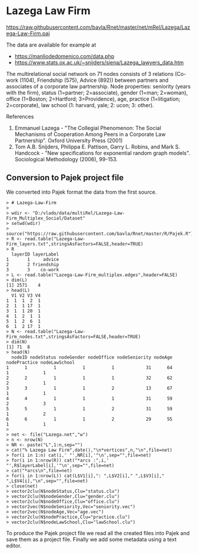 # Lazega Law Firm

https://raw.githubusercontent.com/bavla/Rnet/master/net/mRel/Lazega/Lazega-Law-Firm.paj

The data are available for example at
- https://manliodedomenico.com/data.php
- https://www.stats.ox.ac.uk/~snijders/siena/Lazega_lawyers_data.htm

	
The multirelational social network on 71 nodes consists of 3 relations (Co-work (1104), Friendship (575), Advice (892)) between partners and associates of a corporate law partnership. Node properties: seniority (years with the firm),
status (1=partner; 2=associate),
gender (1=man; 2=woman),
office (1=Boston; 2=Hartford; 3=Providence),
age,
practice (1=litigation; 2=corporate),
law school (1: harvard, yale; 2: ucon; 3: other).

References
1. Emmanuel Lazega - "The Collegial Phenomenon: The Social Mechanisms of Cooperation Among Peers in a Corporate Law Partnership". Oxford University Press (2001)
2. Tom A.B. Snijders, Philippa E. Pattison, Garry L. Robins, and Mark S. Handcock - "New specifications for exponential random graph models". Sociological Methodology (2006), 99-153.


## Conversion to Pajek project file

We converted into Pajek format the data from the first source.
```
> # Lazega-Law-Firm
>
> wdir <- "D:/vlado/data/multiRel/Lazega-Law-Firm_Multiplex_Social/Dataset"
> setwd(wdir)
> source("https://raw.githubusercontent.com/bavla/Rnet/master/R/Pajek.R")
> R <- read.table("Lazega-Law-Firm_layers.txt",stringsAsFactors=FALSE,header=TRUE)
> R
  layerID layerLabel
1       1     advice
2       2 friendship
3       3    co-work
> L <- read.table("Lazega-Law-Firm_multiplex.edges",header=FALSE)
> dim(L)
[1] 2571    4
> head(L)
  V1 V2 V3 V4
1  1  1  2  1
2  1  1 17  1
3  1  1 20  1
4  1  2  1  1
5  1  2  6  1
6  1  2 17  1
> N <- read.table("Lazega-Law-Firm_nodes.txt",stringsAsFactors=FALSE,header=TRUE)
> dim(N)
[1] 71  8
> head(N)
  nodeID nodeStatus nodeGender nodeOffice nodeSeniority nodeAge nodePractice nodeLawSchool
1      1          1          1          1            31      64            1             1
2      2          1          1          1            32      62            2             1
3      3          1          1          2            13      67            1             1
4      4          1          1          1            31      59            2             3
5      5          1          1          2            31      59            1             2
6      6          1          1          2            29      55            1             1
>
> net <- file("Lazega.net","w")
> n <- nrow(N)
> NR <- paste("L",1:n,sep="")
> cat("% Lazega Law Firm",date(),"\n*vertices",n,"\n",file=net)
> for(i in 1:n) cat(i,' "',NR[i],'"\n',sep="",file=net)
> for(i in 1:nrow(R)) cat("*arcs :",i,' "',R$layerLabel[i],'"\n',sep="",file=net)
> cat("*arcs\n",file=net)
> for(i in 1:nrow(L)) cat(L$V1[i],": ",L$V2[i]," ",L$V3[i]," ",L$V4[i],"\n",sep="",file=net)
> close(net)
> vector2clu(N$nodeStatus,Clu="status.clu")
> vector2clu(N$nodeGender,Clu="gender.clu")
> vector2clu(N$nodeOffice,Clu="office.clu")
> vector2vec(N$nodeSeniority,Vec="seniority.vec")
> vector2vec(N$nodeAge,Vec="age.vec")
> vector2clu(N$nodePractice,Clu="practice.clu")
> vector2clu(N$nodeLawSchool,Clu="lawSchool.clu")
```
To produce the Pajek project file we read all the created files into Pajek and save them as a project file. Finally we add some metadata using a text editor.

